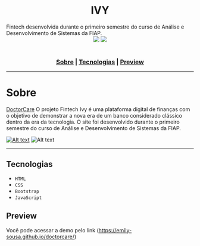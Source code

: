 <h1 align="center"> IVY </h1>
Fintech desenvolvida durante o primeiro semestre do curso de Análise e Desenvolvimento de Sistemas da FIAP.


<div align="center">
<img src="http://img.shields.io/static/v1?label=RELEASE&message=JULY%2023&color=green&style=for-the-badge"/>
<img src="https://img.shields.io/static/v1?label=STATUS&message=FINISH&color=brightgreen&style=for-the-badge"/>
</div><br>


<h3 align="center">
  <a href="#sobre">Sobre</a> |
  <a href="#tecnologias">Tecnologias</a> |
  <a href="#preview">Preview</a>
</h3>

___

<h1>Sobre</h1>

[DoctorCare](https://emily-sousa.github.io/doctorcare/) O projeto Fintech Ivy é uma plataforma digital de finanças com o objetivo de demonstrar a nova era de um banco considerado clássico dentro da era da tecnologia.
O site foi desenvolvido durante o primeiro semestre do curso de Análise e Desenvolvimento de Sistemas da FIAP.

[![Alt text](image.png)](https://emily-sousa.github.io/doctorcare/)
![Alt text](image-1.png)
___

## Tecnologias
* ``HTML``
* ``CSS``
* ``Bootstrap``
* ``JavaScript``

## Preview
Você pode acessar a demo pelo link (https://emily-sousa.github.io/doctorcare/)
